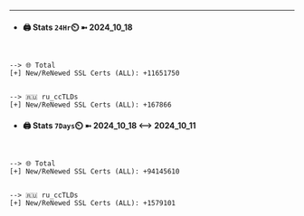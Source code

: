 

---
- #### 🖨️ **Stats** `24Hr`⏲️ ➼ 2024_10_18
```console


--> 🌐 Total
[+] New/ReNewed SSL Certs (ALL): +11651750


--> 🇷🇺 ru_ccTLDs
[+] New/ReNewed SSL Certs (ALL): +167866

```

- #### 🖨️ **Stats** `7Days`⏲️ ➼ 2024_10_18 <--> 2024_10_11
```console


--> 🌐 Total
[+] New/ReNewed SSL Certs (ALL): +94145610


--> 🇷🇺 ru_ccTLDs
[+] New/ReNewed SSL Certs (ALL): +1579101

```

